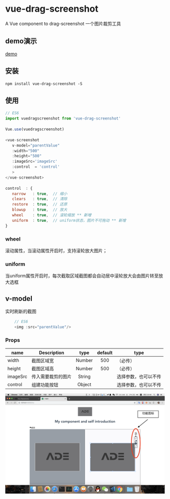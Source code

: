 # vue-drag-screenshot
 
A Vue component to drag-screenshot
一个图片裁剪工具
 ## demo演示
 [demo](https://wei-zhe.github.io/)
 
 ## 安装
 
 ```JS
 npm install vue-drag-screenshot -S
 ```
 
 ## 使用
 
 ```js
 // ES6
 import vuedragscreenshot from 'vue-drag-screenshot'
 
 Vue.use(vuedragscreenshot)

 <vue-screenshot 
    v-model="parentValue"
    :width="500"
    :height="500"
    :imageSrc='imageSrc'
    :control  = 'control'
    >
</vue-screenshot>

control  : {
    narrow   : true,  // 缩小
    clears   : true,  // 清除
    restore  : true,  // 还原
    blowup   : true,  // 放大
    wheel    : true,  // 滚轮缩放 ** 新增
    uniform  : true,  // uniform状态，图片不可拖动 ** 新增
}
 ```
### wheel 
滚动属性，当滚动属性开启时，支持滚轮放大图片；
### uniform
当uniform属性开启时，每次截取区域截图都会自动居中滚轮放大会由图片转至放大选框

## v-model
实时刷新的截图

```js
    // ES6
    <img :src="parentValue"/>
 ```

### Props
 
 |   name   |  Description  |   type   | default | type |
 | -------- | ------------- | :------: | :-----: | ---- |
 | width    | 截图区域宽        | Number	| 500 |（必传）
 | height   | 截图区域高        | Number	| 500 |（必传）
 | imageSrc | 传入需要裁剪的图片 | String	 |     | 选择参数，也可以不传
 | control  | 组建功能按钮      | Object	|     | 选择参数，也可以不传
 
 ![dragScreenshot](./readmeimg/action.png)